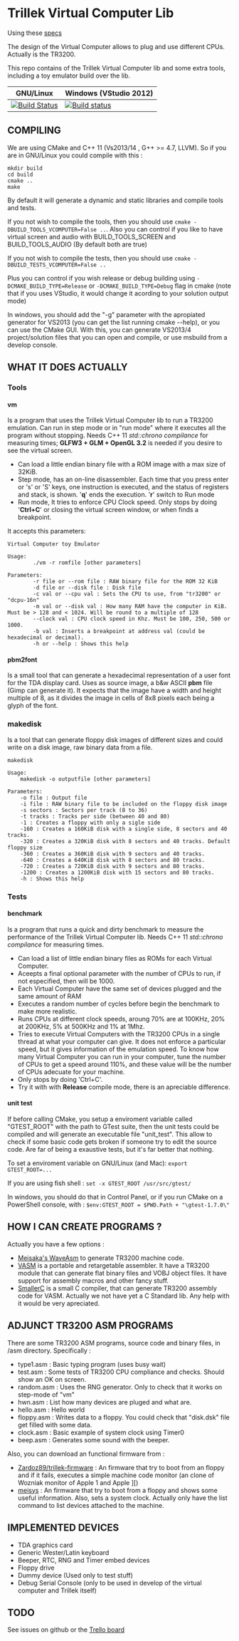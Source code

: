 Trillek Virtual Computer Lib
============================

Using these [specs](https://github.com/trillek-team/trillek-computer)

The design of the Virtual Computer allows to plug and use different CPUs. Actually is the TR3200.

This repo contains of the Trillek Virtual Computer lib and some extra tools, including a toy emulator build over the lib.

| GNU/Linux                                        | Windows (VStudio 2012)  |
|--------------------------------------------------|-------------------------|
| [![Build Status](https://travis-ci.org/trillek-team/trillek-vcomputer-module.png?branch=new-version)](https://travis-ci.org/trillek-team/trillek-vcomputer-module) | [![Build status](https://ci.appveyor.com/api/projects/status/25nu8anmfjea1cnb?svg=true)](https://ci.appveyor.com/project/Zardoz89/trillek-vcomputer-module) |

COMPILING
---------
We are using CMake and C++ 11 (Vs2013/14 , G++ >= 4.7, LLVM). So if you are in GNU/Linux you could compile with this :

    mkdir build
    cd build
    cmake ..
    make

By default it will generate a dynamic and static libraries and compile tools and tests.

If you not wish to compile the tools, then you should use `cmake -DBUILD_TOOLS_VCOMPUTER=False ..`. Also you can control if you like to have virtual screen and audio with BUILD_TOOLS_SCREEN and BUILD_TOOLS_AUDIO (By default both are true)

If you not wish to compile the tests, then you should use `cmake -DBUILD_TESTS_VCOMPUTER=False ..`

Plus you can control if you wish release or debug building using `-DCMAKE_BUILD_TYPE=Release` or `-DCMAKE_BUILD_TYPE=Debug` flag in cmake (note that if you uses VStudio, it would change it acording to your solution output mode)

In windows, you should add the "-g" parameter with the apropiated generator for VS2013 (you can get the list running cmake --help), or you can use the CMake GUI. With this, you can generate VS2013/4 project/solution files that you can open and compile, or use msbuild from a develop console.

WHAT IT DOES ACTUALLY
------------------
### Tools

#### vm

Is a program that uses the Trillek Virtual Computer lib to run a TR3200 emulation. Can run in step mode or in "run mode" where it executes all the program without stopping. Needs C++ 11 *std::chrono compilance* for measuring times; **GLFW3 + GLM + OpenGL 3.2** is needed if you desire to see the virtual screen.

- Can load a little endian binary file with a ROM image with a max size of 32KiB.
- Step mode, has an on-line disassembler. Each time that you press enter or 's' or 'S'
  keys, one instruction is executed, and the status of registers and stack, is
  shown. '**q**' ends the execution. '**r**' switch to Run mode
- Run mode, It tries to enforce CPU Clock speed. Only stops by doing '**Ctrl+C**' or closing the virtual screen window, or when finds a breakpoint.

It accepts this parameters:
```
Virtual Computer toy Emulator

Usage:
        ./vm -r romfile [other parameters]

Parameters:
        -r file or --rom file : RAW binary file for the ROM 32 KiB
        -d file or --disk file : Disk file
        -c val or --cpu val : Sets the CPU to use, from "tr3200" or "dcpu-16n"
        -m val or --disk val : How many RAM have the computer in KiB. Must be > 128 and < 1024. Will be round to a multiple of 128
        --clock val : CPU clock speed in Khz. Must be 100, 250, 500 or 1000.
        -b val : Inserts a breakpoint at address val (could be hexadecimal or decimal).
        -h or --help : Shows this help
```

#### pbm2font

Is a small tool that can generate a hexadecimal representation of a user font for the TDA display card. Uses as source image, a b&w ASCII **pbm** file (Gimp can generate it). It expects that the image have a width and height multiple of 8, as it divides the image in cells of 8x8 pixels each being a glyph of the font.

### makedisk

Is a tool that can generate floppy disk images of different sizes and could write on a disk image, raw binary data from a file.

```
makedisk

Usage:
    makedisk -o outputfile [other parameters]

Parameters:
    -o file : Output file
    -i file : RAW binary file to be included on the floppy disk image
    -s sectors : Sectors per track (8 to 36)
    -t tracks : Tracks per side (between 40 and 80)
    -1 : Creates a floppy with only a sigle side
    -160 : Creates a 160KiB disk with a single side, 8 sectors and 40 tracks.
    -320 : Creates a 320KiB disk with 8 sectors and 40 tracks. Default floppy size
    -360 : Creates a 360KiB disk with 9 sectors and 40 tracks.
    -640 : Creates a 640KiB disk with 8 sectors and 80 tracks.
    -720 : Creates a 720KiB disk with 9 sectors and 80 tracks.
    -1200 : Creates a 1200KiB disk with 15 sectors and 80 tracks.
    -h : Shows this help
```

### Tests

#### benchmark

Is a program that runs a quick and dirty benchmark to measure the performance of the Trillek Virtual Computer lib. Needs C++ 11 *std::chrono compilance* for measuring times.

- Can load a list of little endian binary files as ROMs for each Virtual Computer.
- Aceepts a final optional parameter with the number of CPUs to run, if not especified, then will be 1000.
- Each Virtual Computer have the same set of devices plugged and the same amount of RAM
- Executes a random number of cycles before begin the benchmark to make more realistic.
- Runs CPUs at different clock speeds, aroung 70% are at 100KHz, 20% at 200KHz, 5% at 500KHz and 1% at 1Mhz.
- Tries to execute Virtual Computers with the TR3200 CPUs in a single thread at what your computer can give. It does not enforce a particular speed, but it gives information of the emulation speed. To know how many Virtual Computer you can run in your computer, tune the number of CPUs to get a speed around 110%, and these value will be the number of CPUs adecuate for your machine.
- Only stops by doing 'Ctrl+C'.
- Try it with with **Release** compile mode, there is an apreciable difference.

#### unit test

If before calling CMake, you setup a enviroment variable called "GTEST_ROOT" with the path to GTest suite, then the unit tests could be compiled and will generate an executable file "unit_test". This allow to check if some basic code gets broken if someone try to edit the source code. Are far of being a exaustive tests, but it's far better that nothing.

To set a enviroment variable on GNU/Linux (and Mac): ```export GTEST_ROOT=...```

If you are using fish shell : ```set -x GTEST_ROOT /usr/src/gtest/```

In windows, you should do that in Control Panel, or if you run CMake on a PowerShell console, with : ```$env:GTEST_ROOT = $PWD.Path + "\gtest-1.7.0\"```

HOW I CAN CREATE PROGRAMS ?
---------------------------
Actually you have a few options :

- [Meisaka's WaveAsm](https://github.com/Meisaka/WaveAsm) to generate TR3200 machine code.
- [VASM](https://github.com/Zardoz89/VASM) is a portable and retargetable assembler. It have a TR3200 module that can generate flat binary files and VOBJ object files. It have support for assembly macros and other fancy stuff.
- [SmallerC](https://github.com/alexfru/SmallerC) is a small C compiler, that can generate TR3200 assembly code for VASM. Actually we not have yet a C Standard lib. Any help with it would be very apreciated.

ADJUNCT TR3200 ASM PROGRAMS
--------------------------
There are some TR3200 ASM programs, source code and binary files, in /asm directory. Specifically :

- type1.asm : Basic typing program (uses busy wait)
- test.asm : Some tests of TR3200 CPU compliance and checks. Should show an OK on screen.
- random.asm : Uses the RNG generator. Only to check that it works on step-mode of "vm"
- hwn.asm : List how many devices are pluged and what are.
- hello.asm : Hello world
- floppy.asm : Writes data to a floppy. You could check that "disk.dsk" file get filled with some data.
- clock.asm : Basic example of system clock using Timer0
- beep.asm : Generates some sound with the beeper.

Also, you can download an functional firmware from :

- [Zardoz89/trillek-firmware](https://github.com/Zardoz89/trillek-firmware) : An firmware that try to boot from an floppy and if it fails, executes a simple machine code monitor (an clone of Wozniak monitor of Apple 1 and Apple ][)
- [meisys](http://eciv.net/meisaka/meisys.ffi) : An firmware that try to boot from a floppy and shows some useful information. Also, sets a system clock. Actually only have the list command to list devices attached to the machine.


IMPLEMENTED DEVICES
-------------------

- TDA graphics card
- Generic Wester/Latin keyboard
- Beeper, RTC, RNG and Timer embed devices
- Floppy drive
- Dummy device (Used only to test stuff)
- Debug Serial Console (only to be used in develop of the virtual computer and Trillek itself)

TODO
----
See issues on github or the [Trello board](https://trello.com/b/ONRIy13Q)
